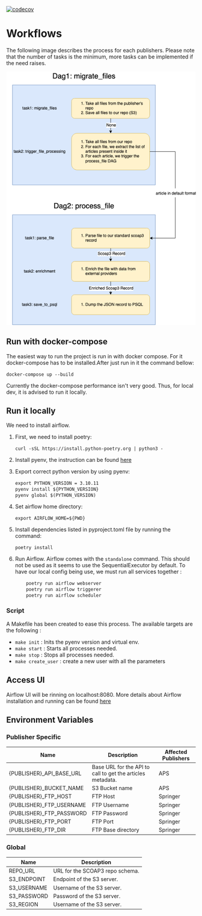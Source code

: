 [![codecov](https://codecov.io/gh/scoap3/workflows/branch/main/graph/badge.svg?token=00LZLXO5OD)](https://codecov.io/gh/scoap3/workflows)

# Workflows

The following image describes the process for each publishers. Please note that the number of tasks is the minimum, more tasks can be implemented if the need raises.

![DAG Architecture](./documentation/airflow_workflows.png)

## Run with docker-compose

The easiest way to run the project is run in with docker compose.
For it docker-compose has to be installed.After just run in it the command bellow:

```
docker-compose up --build
```

Currently the docker-compose performance isn't very good. Thus, for local dev, it is advised to run it locally.

## Run it locally

We need to install airflow.

1. First, we need to install poetry:

   ```
   curl -sSL https://install.python-poetry.org | python3 -

   ```

2. Install pyenv, the instruction can be found [here](https://github.com/pyenv/pyenv#installation)
3. Export correct python version by using pyenv:
   ```
   export PYTHON_VERSION = 3.10.11
   pyenv install ${PYTHON_VERSION}
   pyenv global $(PYTHON_VERSION)
   ```
4. Set airflow home directory:

   ```
   export AIRFLOW_HOME=${PWD}
   ```

5. Install dependencies listed in pyproject.toml file by running the command:
   ```
   poetry install
   ```
6. Run Airflow. Airflow comes with the `standalone` command. This should not be used as it seems to use the SequentialExecutor by default. To have our local config being use, we must run all services together :

   ```
       poetry run airflow webserver
       poetry run airflow triggerer
       poetry run airflow scheduler
   ```

### Script

A Makefile has been created to ease this process. The available targets are the following :

- `make init` : Inits the pyenv version and virtual env.
- `make start` : Starts all processes needed.
- `make stop` : Stops all processes needed.
- `make create_user` : create a new user with all the parameters

## Access UI

Airflow UI will be rinning on localhost:8080.
More details about Airflow installation and running can be found [here](https://airflow.apache.org/docs/apache-airflow/stable/start/local.html)

## Environment Variables

### Publisher Specific

| Name                      | Description                                                | Affected Publishers |
| ------------------------- | ---------------------------------------------------------- | ------------------- |
| {PUBLISHER}\_API_BASE_URL | Base URL for the API to call to get the articles metadata. | APS                 |
| {PUBLISHER}\_BUCKET_NAME  | S3 Bucket name                                             | APS                 |
| {PUBLISHER}\_FTP_HOST     | FTP Host                                                   | Springer            |
| {PUBLISHER}\_FTP_USERNAME | FTP Username                                               | Springer            |
| {PUBLISHER}\_FTP_PASSWORD | FTP Password                                               | Springer            |
| {PUBLISHER}\_FTP_PORT     | FTP Port                                                   | Springer            |
| {PUBLISHER}\_FTP_DIR      | FTP Base directory                                         | Springer            |

### Global

| Name        | Description                     |
| ----------- | ------------------------------- |
| REPO_URL    | URL for the SCOAP3 repo schema. |
| S3_ENDPOINT | Endpoint of the S3 server.      |
| S3_USERNAME | Username of the S3 server.      |
| S3_PASSWORD | Password of the S3 server.      |
| S3_REGION   | Username of the S3 server.      |

